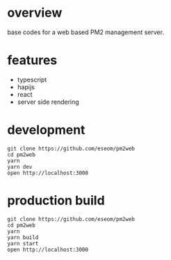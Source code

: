 # overview

base codes for a web based PM2 management server.

# features

* typescript
* hapijs
* react
* server side rendering

# development

```
git clone https://github.com/eseom/pm2web
cd pm2web
yarn
yarn dev
open http://localhost:3000
```

# production build
```
git clone https://github.com/eseom/pm2web
cd pm2web
yarn
yarn build
yarn start
open http://localhost:3000
```
